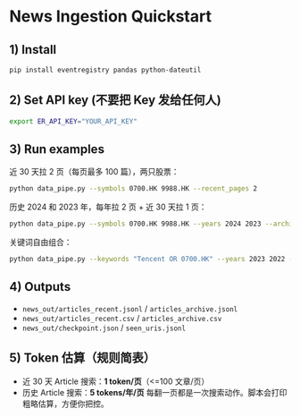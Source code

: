 # News Ingestion Quickstart

## 1) Install
```bash
pip install eventregistry pandas python-dateutil
```

## 2) Set API key (不要把 Key 发给任何人)
```bash
export ER_API_KEY="YOUR_API_KEY"
```

## 3) Run examples
近 30 天拉 2 页（每页最多 100 篇），两只股票：
```bash
python data_pipe.py --symbols 0700.HK 9988.HK --recent_pages 2
```

历史 2024 和 2023 年，每年拉 2 页 + 近 30 天拉 1 页：
```bash
python data_pipe.py --symbols 0700.HK 9988.HK --years 2024 2023 --archive_pages 2 --recent_pages 1
```

关键词自由组合：
```bash
python data_pipe.py --keywords "Tencent OR 0700.HK" --years 2023 2022 --archive_pages 3
```

## 4) Outputs
- `news_out/articles_recent.jsonl` / `articles_archive.jsonl`
- `news_out/articles_recent.csv` / `articles_archive.csv`
- `news_out/checkpoint.json` / `seen_uris.jsonl`

## 5) Token 估算（规则简表）
- 近 30 天 Article 搜索：**1 token/页**（<=100 文章/页）
- 历史 Article 搜索：**5 tokens/年/页**
每翻一页都是一次搜索动作。脚本会打印粗略估算，方便你把控。
